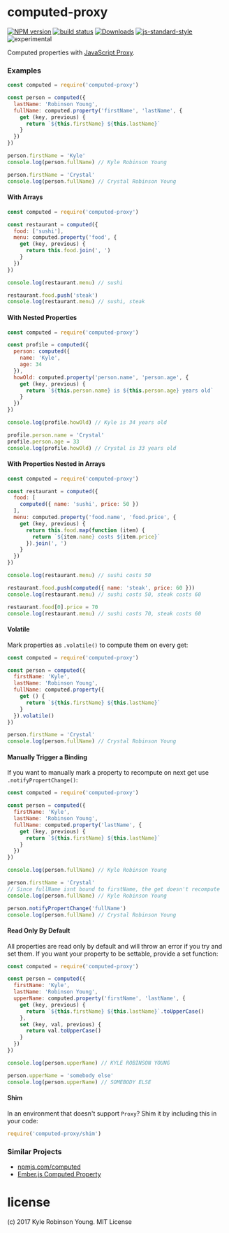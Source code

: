 # computed-proxy

[![NPM version][npm-image]][npm-url]
[![build status][travis-image]][travis-url]
[![Downloads][downloads-image]][downloads-url]
[![js-standard-style][standard-image]][standard-url]
![experimental][experimental-image]

Computed properties with [JavaScript Proxy](https://developer.mozilla.org/en-US/docs/Web/JavaScript/Reference/Global_Objects/Proxy).

### Examples

```js
const computed = require('computed-proxy')

const person = computed({
  lastName: 'Robinson Young',
  fullName: computed.property('firstName', 'lastName', {
    get (key, previous) {
      return `${this.firstName} ${this.lastName}`
    }
  })
})

person.firstName = 'Kyle'
console.log(person.fullName) // Kyle Robinson Young

person.firstName = 'Crystal'
console.log(person.fullName) // Crystal Robinson Young
```

#### With Arrays

```js
const computed = require('computed-proxy')

const restaurant = computed({
  food: ['sushi'],
  menu: computed.property('food', {
    get (key, previous) {
      return this.food.join(', ')
    }
  })
})

console.log(restaurant.menu) // sushi

restaurant.food.push('steak')
console.log(restaurant.menu) // sushi, steak
```

#### With Nested Properties

```js
const computed = require('computed-proxy')

const profile = computed({
  person: computed({
    name: 'Kyle',
    age: 34
  }),
  howOld: computed.property('person.name', 'person.age', {
    get (key, previous) {
      return `${this.person.name} is ${this.person.age} years old`
    }
  })
})

console.log(profile.howOld) // Kyle is 34 years old

profile.person.name = 'Crystal'
profile.person.age = 33
console.log(profile.howOld) // Crystal is 33 years old
```

#### With Properties Nested in Arrays

```js
const computed = require('computed-proxy')

const restaurant = computed({
  food: [
    computed({ name: 'sushi', price: 50 })
  ],
  menu: computed.property('food.name', 'food.price', {
    get (key, previous) {
      return this.food.map(function (item) {
        return `${item.name} costs ${item.price}`
      }).join(', ')
    }
  })
})

console.log(restaurant.menu) // sushi costs 50

restaurant.food.push(computed({ name: 'steak', price: 60 }))
console.log(restaurant.menu) // sushi costs 50, steak costs 60

restaurant.food[0].price = 70
console.log(restaurant.menu) // sushi costs 70, steak costs 60
```

#### Volatile

Mark properties as `.volatile()` to compute them on every get:

```js
const computed = require('computed-proxy')

const person = computed({
  firstName: 'Kyle',
  lastName: 'Robinson Young',
  fullName: computed.property({
    get () {
      return `${this.firstName} ${this.lastName}`
    }
  }).volatile()
})

person.firstName = 'Crystal'
console.log(person.fullName) // Crystal Robinson Young
```

#### Manually Trigger a Binding

If you want to manually mark a property to recompute on next get use `.notifyPropertChange()`:

```js
const computed = require('computed-proxy')

const person = computed({
  firstName: 'Kyle',
  lastName: 'Robinson Young',
  fullName: computed.property('lastName', {
    get (key, previous) {
      return `${this.firstName} ${this.lastName}`
    }
  })
})

console.log(person.fullName) // Kyle Robinson Young

person.firstName = 'Crystal'
// Since fullName isnt bound to firstName, the get doesn't recompute
console.log(person.fullName) // Kyle Robinson Young

person.notifyPropertChange('fullName')
console.log(person.fullName) // Crystal Robinson Young
```

#### Read Only By Default

All properties are read only by default and will throw an error if you try and
set them. If you want your property to be settable, provide a set function:

```js
const computed = require('computed-proxy')

const person = computed({
  firstName: 'Kyle',
  lastName: 'Robinson Young',
  upperName: computed.property('firstName', 'lastName', {
    get (key, previous) {
      return `${this.firstName} ${this.lastName}`.toUpperCase()
    },
    set (key, val, previous) {
      return val.toUpperCase()
    }
  })
})

console.log(person.upperName) // KYLE ROBINSON YOUNG

person.upperName = 'somebody else'
console.log(person.upperName) // SOMEBODY ELSE
```

#### Shim

In an environment that doesn't support `Proxy`? Shim it by including this in your code:

```js
require('computed-proxy/shim')
```

### Similar Projects

* [npmjs.com/computed](https://www.npmjs.com/package/computed)
* [Ember.js Computed Property](https://emberjs.com/api/classes/Ember.ComputedProperty.html)

# license
(c) 2017 Kyle Robinson Young. MIT License

[npm-image]: https://img.shields.io/npm/v/computed-proxy.svg?style=flat-square
[npm-url]: https://npmjs.org/package/computed-proxy
[travis-image]: https://img.shields.io/travis/shama/computed-proxy/master.svg?style=flat-square
[travis-url]: https://travis-ci.org/shama/computed-proxy
[downloads-image]: http://img.shields.io/npm/dm/vel.svg?style=flat-square
[downloads-url]: https://npmjs.org/package/computed-proxy
[standard-image]: https://img.shields.io/badge/code%20style-standard-brightgreen.svg?style=flat-square
[standard-url]: https://github.com/feross/standard
[experimental-image]: https://img.shields.io/badge/stability-experimental-orange.svg?style=flat-square

